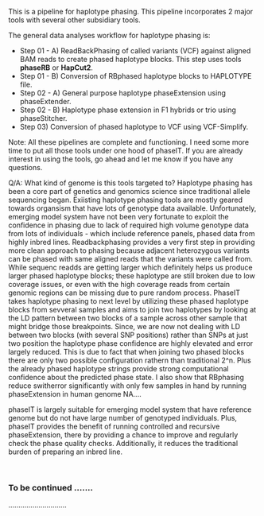 This is a pipeline for haplotype phasing. This pipeline incorporates 2 major tools with several other subsidiary tools.

The general data analyses workflow for haplotype phasing is:
  - Step 01 - A) ReadBackPhasing of called variants (VCF) against aligned BAM reads to create phased haplotype blocks. This step uses tools **phaseRB** or **HapCut2**.
  - Step 01 - B) Conversion of RBphased haplotype blocks to HAPLOTYPE file.
  - Step 02 - A) General purpose haplotype phaseExtension using phaseExtender.
  - Step 02 - B) Haplotype phase extension in F1 hybrids or trio using phaseStitcher.
  - Step 03) Conversion of phased haplotype to VCF using VCF-Simplify.
  
Note: All these pipelines are complete and functioning. I need some more time to put all those tools under one hood of phaseIT.
If you are already interest in using the tools, go ahead and let me know if you have any questions.

Q/A: What kind of genome is this tools targeted to?
   Haplotype phasing has been a core part of genetics and genomics science since traditional allele sequencing began. Exiisting haplotype phasing 
   tools are mostly geared towards organsism that have lots of genotype data available. Unfortunately, emerging model system have not been
   very fortunate to exploit the confidence in phasing due to lack of required high volume genotype data from lots of individuals - which include
   reference panels, phased data from highly inbred lines.
   Readbackphasing provides a very first step in providing more clean approach to phasing because adjacent heterozygous variants can be phased with
   same aligned reads that the variants were called from. While sequenc readds are getting larger which definitely helps us produce larger phased haplotype 
   blocks; these haplotype are still broken due to low coverage issues, or even with the high coverage reads from certain genomic regions can be missing 
   due to pure random process.
   PhaseIT takes haplotype phasing to next level by utilizing these phased haplotype blocks from sevveral samples and aims to join two haplotypes by 
   looking at the LD pattern between two blocks of a sample across other sample that might bridge those breakpoints. Since, we are now not dealing with LD 
   between two blocks (with several SNP positions) rather than SNPs at just two position the haplotype phase confidence are highly elevated and 
   error largely reduced. This is due to fact that when joining two phased blocks there are only two possible configuration rathern than 
   traditional 2^n. Plus the already phased haplotype strings provide strong computational confidence about the predicted phase state.
   I also show that RBphasing reduce switherror significantly with only few samples in hand by running phaseExtension in human genome NA....
   
phaseIT is largely suitable for emerging model system that have reference genome but do not have large number of genotyped individuals. Plus, phaseIT
provides the benefit of running controlled and recursive phaseExtension, there by providing a chance to improve and regularly check the phase quality checks.
Additionally, it reduces the traditional burden of preparing an inbred line.

<br>
   
### To be continued .......
.............................


